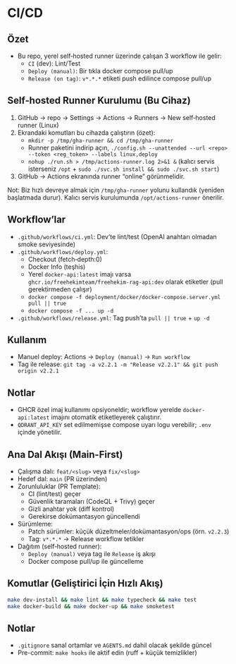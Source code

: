 # CI/CD

## Özet
- Bu repo, yerel self‑hosted runner üzerinde çalışan 3 workflow ile gelir:
  - `CI` (dev): Lint/Test
  - `Deploy (manual)`: Bir tıkla docker compose pull/up
  - `Release (on tag)`: `v*.*.*` etiketi push edilince compose pull/up

## Self‑hosted Runner Kurulumu (Bu Cihaz)
1) GitHub → repo → Settings → Actions → Runners → New self‑hosted runner (Linux)
2) Ekrandaki komutları bu cihazda çalıştırın (özet):
   - `mkdir -p /tmp/gha-runner && cd /tmp/gha-runner`
   - Runner paketini indirip açın, `./config.sh --unattended --url <repo> --token <reg_token> --labels linux,deploy`
   - `nohup ./run.sh > /tmp/actions-runner.log 2>&1 &` (kalıcı servis isterseniz `/opt` + `sudo ./svc.sh install && sudo ./svc.sh start`)
3) GitHub → Actions ekranında runner “online” görünmelidir.

Not: Biz hızlı devreye almak için `/tmp/gha-runner` yolunu kullandık (yeniden başlatmada durur). Kalıcı servis kurulumunda `/opt/actions-runner` önerilir.

## Workflow’lar
- `.github/workflows/ci.yml`: Dev’te lint/test (OpenAI anahtarı olmadan smoke seviyesinde)
- `.github/workflows/deploy.yml`:
  - Checkout (fetch‑depth:0)
  - Docker Info (teşhis)
  - Yerel `docker-api:latest` imajı varsa `ghcr.io/freehekimteam/freehekim-rag-api:dev` olarak etiketler (pull gerektirmeden çalışır)
  - `docker compose -f deployment/docker/docker-compose.server.yml pull || true`
  - `docker compose -f ... up -d`
- `.github/workflows/release.yml`: Tag push’ta `pull || true` + `up -d`

## Kullanım
- Manuel deploy: Actions → `Deploy (manual)` → `Run workflow`
- Tag ile release: `git tag -a v2.2.1 -m "Release v2.2.1" && git push origin v2.2.1`

## Notlar
- GHCR özel imaj kullanımı opsiyoneldir; workflow yerelde `docker-api:latest` imajını otomatik etiketleyerek çalıştırır.
- `QDRANT_API_KEY` set edilmemişse compose uyarı logu verebilir; `.env` içinde yönetilir.
## Ana Dal Akışı (Main-First)
- Çalışma dalı: `feat/<slug>` veya `fix/<slug>`
- Hedef dal: `main` (PR üzerinden)
- Zorunluluklar (PR Template):
  - CI (lint/test) geçer
  - Güvenlik taramaları (CodeQL + Trivy) geçer
  - Gizli anahtar yok (diff kontrol)
  - Gerekirse dokümantasyon güncellendi
- Sürümleme:
  - Patch sürümler: küçük düzeltmeler/dokümantasyon/ops (örn. `v2.2.3`)
  - Tag: `v*.*.*` → Release workflow tetikler
- Dağıtım (self‑hosted runner):
  - `Deploy (manual)` veya tag ile `Release` iş akışı
  - Docker compose pull/up ile güncelleme

## Komutlar (Geliştirici İçin Hızlı Akış)
```bash
make dev-install && make lint && make typecheck && make test
make docker-build && make docker-up && make smoketest
```

## Notlar
- `.gitignore` sanal ortamlar ve `AGENTS.md` dahil olacak şekilde güncel
- Pre-commit: `make hooks` ile aktif edin (ruff + küçük temizlikler)
